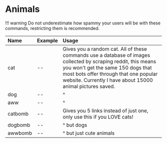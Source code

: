 # Animals

!!! warning
    Do not underestimate how spammy your users will be with these commands, restricting them is recommended.

| Name | Example | Usage |
| :--- | :--- | :--- |
| cat | -- | Gives you a random cat. All of these commands use a database of images collected by scraping reddit, this means you won't get the same 150 dogs that most bots offer through that one popular website. Currently I have about 15000 animal pictures saved. |
| dog | -- | ^ |
| aww | -- | ^ |
| catbomb | -- | Gives you 5 links instead of just one, only use this if you LOVE cats! |
| dogbomb | -- | ^ but dogs |
| awwbomb | -- | ^ but just cute animals |

